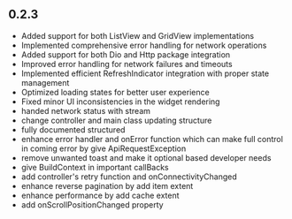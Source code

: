 ## 0.2.3

* Added support for both ListView and GridView implementations
* Implemented comprehensive error handling for network operations
* Added support for both Dio and Http package integration
* Improved error handling for network failures and timeouts
* Implemented efficient RefreshIndicator integration with proper state management
* Optimized loading states for better user experience
* Fixed minor UI inconsistencies in the widget rendering
* handed network status with stream
* change controller and main class updating structure
* fully documented structured
* enhance error handler and onError function which can make full control in coming error by give ApiRequestException
* remove unwanted toast and make it optional based developer needs
* give BuildContext in important callBacks
* add controller's retry function and onConnectivityChanged
* enhance reverse pagination by add item extent
* enhance performance by add cache extent
* add onScrollPositionChanged property